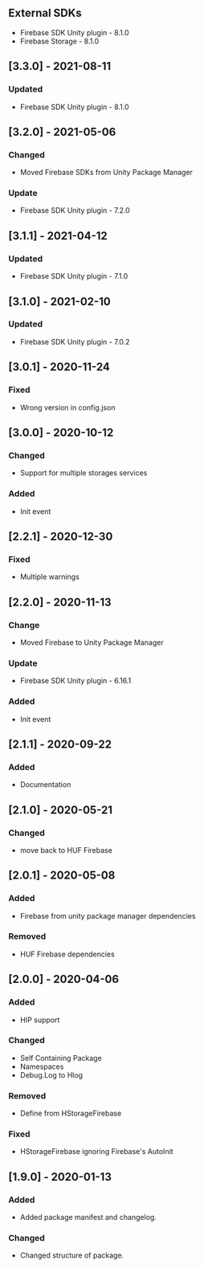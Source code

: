 ## External SDKs
- Firebase SDK Unity plugin - 8.1.0
- Firebase Storage - 8.1.0

## [3.3.0] - 2021-08-11
### Updated
- Firebase SDK Unity plugin - 8.1.0


## [3.2.0] - 2021-05-06
### Changed
- Moved Firebase SDKs from Unity Package Manager

### Update
- Firebase SDK Unity plugin - 7.2.0


## [3.1.1] - 2021-04-12
### Updated
- Firebase SDK Unity plugin - 7.1.0


## [3.1.0] - 2021-02-10
### Updated
- Firebase SDK Unity plugin - 7.0.2


## [3.0.1] - 2020-11-24
### Fixed
- Wrong version in config.json


## [3.0.0] - 2020-10-12
### Changed
- Support for multiple storages services

### Added
- Init event


## [2.2.1] - 2020-12-30
### Fixed
- Multiple warnings


## [2.2.0] - 2020-11-13
### Change
- Moved Firebase to Unity Package Manager

### Update
- Firebase SDK Unity plugin - 6.16.1

### Added
- Init event


## [2.1.1] - 2020-09-22
### Added
- Documentation


## [2.1.0] - 2020-05-21
### Changed
- move back to HUF Firebase


## [2.0.1] - 2020-05-08
### Added
- Firebase from unity package manager dependencies

### Removed
- HUF Firebase dependencies


## [2.0.0] - 2020-04-06
### Added
- HIP support

### Changed
- Self Containing Package
- Namespaces
- Debug.Log to Hlog

### Removed 
- Define from HStorageFirebase

### Fixed
- HStorageFirebase ignoring Firebase's AutoInit


## [1.9.0] - 2020-01-13
### Added
- Added package manifest and changelog.

### Changed
- Changed structure of package.
